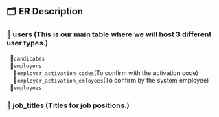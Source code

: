 ## :card_index_dividers: ER Description
### :file_folder: users (This is our main table where we will host 3 different user types.)
&nbsp;&nbsp;:open_file_folder:`candicates`<br>
&nbsp;&nbsp;:open_file_folder:`employers`<br>
&nbsp;&nbsp;&nbsp;&nbsp;:open_file_folder:`employer_activation_codes`(To confirm with the activation code)<br>
&nbsp;&nbsp;&nbsp;&nbsp;:open_file_folder:`employer_activation_emloyees`(To confirm by the system employee)<br>
&nbsp;&nbsp;:open_file_folder:`employees`<br>
### :file_folder: job_titles (Titles for job positions.)